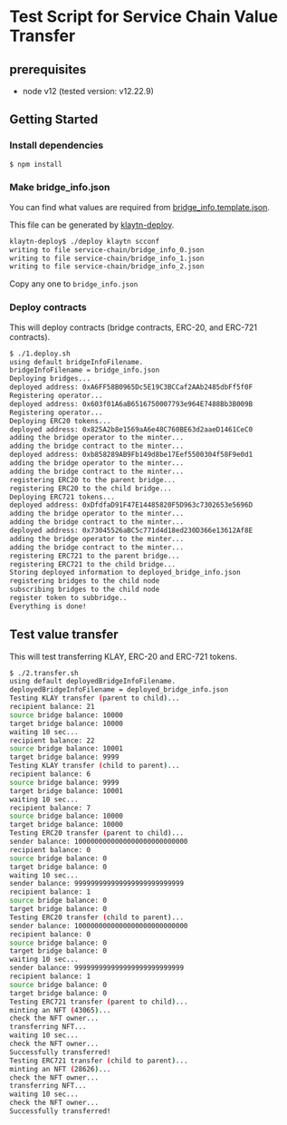 # Test Script for Service Chain Value Transfer

## prerequisites
* node v12 (tested version: v12.22.9)

## Getting Started

### Install dependencies

```bash
$ npm install
```

### Make bridge_info.json

You can find what values are required from [bridge_info.template.json](bridge_info.template.json).

This file can be generated by [klaytn-deploy](https://github.com/Krustuniverse-Klaytn-Group/klaytn-deploy).

```bash
klaytn-deploy$ ./deploy klaytn scconf
writing to file service-chain/bridge_info_0.json
writing to file service-chain/bridge_info_1.json
writing to file service-chain/bridge_info_2.json
```

Copy any one to `bridge_info.json`


### Deploy contracts

This will deploy contracts (bridge contracts, ERC-20, and ERC-721 contracts).

```bash
$ ./1.deploy.sh
using default bridgeInfoFilename.
bridgeInfoFilename = bridge_info.json
Deploying bridges...
deployed address: 0xA6FF58B0965Dc5E19C3BCCaf2AAb2485dbFf5f0F
Registering operator...
deployed address: 0x603f01A6aB6516750007793e964E7488Bb3B009B
Registering operator...
Deploying ERC20 tokens...
deployed address: 0x825A2b8e1569aA6e48C760BE63d2aaeD1461CeC0
adding the bridge operator to the minter...
adding the bridge contract to the minter...
deployed address: 0xb858289AB9Fb149d8be17Eef5500304f58F9e0d1
adding the bridge operator to the minter...
adding the bridge contract to the minter...
registering ERC20 to the parent bridge...
registering ERC20 to the child bridge...
Deploying ERC721 tokens...
deployed address: 0xDfdfaD91F47E14485820F5D963c7302653e5696D
adding the bridge operator to the minter...
adding the bridge contract to the minter...
deployed address: 0x73045526aBC5c771d4d18ed230D366e13612Af8E
adding the bridge operator to the minter...
adding the bridge contract to the minter...
registering ERC721 to the parent bridge...
registering ERC721 to the child bridge...
Storing deployed information to deployed_bridge_info.json
registering bridges to the child node
subscribing bridges to the child node
register token to subbridge..
Everything is done!
```

## Test value transfer

This will test transferring KLAY, ERC-20 and ERC-721 tokens.

```bash
$ ./2.transfer.sh
using default deployedBridgeInfoFilename.
deployedBridgeInfoFilename = deployed_bridge_info.json
Testing KLAY transfer (parent to child)...
recipient balance: 21
source bridge balance: 10000
target bridge balance: 10000
waiting 10 sec...
recipient balance: 22
source bridge balance: 10001
target bridge balance: 9999
Testing KLAY transfer (child to parent)...
recipient balance: 6
source bridge balance: 9999
target bridge balance: 10001
waiting 10 sec...
recipient balance: 7
source bridge balance: 10000
target bridge balance: 10000
Testing ERC20 transfer (parent to child)...
sender balance: 1000000000000000000000000000
recipient balance: 0
source bridge balance: 0
target bridge balance: 0
waiting 10 sec...
sender balance: 999999999999999999999999999
recipient balance: 1
source bridge balance: 0
target bridge balance: 0
Testing ERC20 transfer (child to parent)...
sender balance: 1000000000000000000000000000
recipient balance: 0
source bridge balance: 0
target bridge balance: 0
waiting 10 sec...
sender balance: 999999999999999999999999999
recipient balance: 1
source bridge balance: 0
target bridge balance: 0
Testing ERC721 transfer (parent to child)...
minting an NFT (43065)... 
check the NFT owner...
transferring NFT...
waiting 10 sec...
check the NFT owner...
Successfully transferred!
Testing ERC721 transfer (child to parent)...
minting an NFT (28626)... 
check the NFT owner...
transferring NFT...
waiting 10 sec...
check the NFT owner...
Successfully transferred!
```